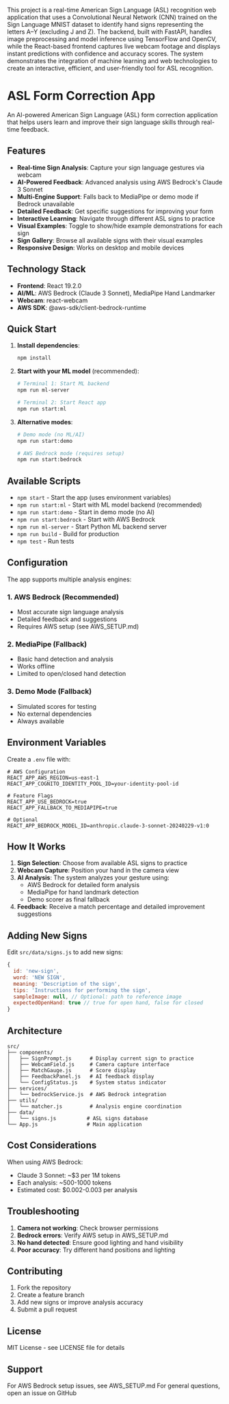 This project is a real-time American Sign Language (ASL) recognition web application that uses a Convolutional Neural Network (CNN) trained on the Sign Language MNIST dataset to identify hand signs representing the letters A–Y (excluding J and Z). The backend, built with FastAPI, handles image preprocessing and model inference using TensorFlow and OpenCV, while the React-based frontend captures live webcam footage and displays instant predictions with confidence and accuracy scores. The system demonstrates the integration of machine learning and web technologies to create an interactive, efficient, and user-friendly tool for ASL recognition.

# ASL Form Correction App

An AI-powered American Sign Language (ASL) form correction application that helps users learn and improve their sign language skills through real-time feedback.

## Features

- **Real-time Sign Analysis**: Capture your sign language gestures via webcam
- **AI-Powered Feedback**: Advanced analysis using AWS Bedrock's Claude 3 Sonnet
- **Multi-Engine Support**: Falls back to MediaPipe or demo mode if Bedrock unavailable
- **Detailed Feedback**: Get specific suggestions for improving your form
- **Interactive Learning**: Navigate through different ASL signs to practice
- **Visual Examples**: Toggle to show/hide example demonstrations for each sign
- **Sign Gallery**: Browse all available signs with their visual examples
- **Responsive Design**: Works on desktop and mobile devices

## Technology Stack

- **Frontend**: React 19.2.0
- **AI/ML**: AWS Bedrock (Claude 3 Sonnet), MediaPipe Hand Landmarker
- **Webcam**: react-webcam
- **AWS SDK**: @aws-sdk/client-bedrock-runtime

## Quick Start

1. **Install dependencies**:
   ```bash
   npm install
   ```

2. **Start with your ML model** (recommended):
   ```bash
   # Terminal 1: Start ML backend
   npm run ml-server
   
   # Terminal 2: Start React app
   npm run start:ml
   ```

3. **Alternative modes**:
   ```bash
   # Demo mode (no ML/AI)
   npm run start:demo
   
   # AWS Bedrock mode (requires setup)
   npm run start:bedrock
   ```

## Available Scripts

- `npm start` - Start the app (uses environment variables)
- `npm run start:ml` - Start with ML model backend (recommended)
- `npm run start:demo` - Start in demo mode (no AI)
- `npm run start:bedrock` - Start with AWS Bedrock
- `npm run ml-server` - Start Python ML backend server
- `npm run build` - Build for production
- `npm test` - Run tests

## Configuration

The app supports multiple analysis engines:

### 1. AWS Bedrock (Recommended)
- Most accurate sign language analysis
- Detailed feedback and suggestions
- Requires AWS setup (see AWS_SETUP.md)

### 2. MediaPipe (Fallback)
- Basic hand detection and analysis
- Works offline
- Limited to open/closed hand detection

### 3. Demo Mode (Fallback)
- Simulated scores for testing
- No external dependencies
- Always available

## Environment Variables

Create a `.env` file with:

```env
# AWS Configuration
REACT_APP_AWS_REGION=us-east-1
REACT_APP_COGNITO_IDENTITY_POOL_ID=your-identity-pool-id

# Feature Flags
REACT_APP_USE_BEDROCK=true
REACT_APP_FALLBACK_TO_MEDIAPIPE=true

# Optional
REACT_APP_BEDROCK_MODEL_ID=anthropic.claude-3-sonnet-20240229-v1:0
```

## How It Works

1. **Sign Selection**: Choose from available ASL signs to practice
2. **Webcam Capture**: Position your hand in the camera view
3. **AI Analysis**: The system analyzes your gesture using:
   - AWS Bedrock for detailed form analysis
   - MediaPipe for hand landmark detection
   - Demo scorer as final fallback
4. **Feedback**: Receive a match percentage and detailed improvement suggestions

## Adding New Signs

Edit `src/data/signs.js` to add new signs:

```javascript
{
  id: 'new-sign',
  word: 'NEW SIGN',
  meaning: 'Description of the sign',
  tips: 'Instructions for performing the sign',
  sampleImage: null, // Optional: path to reference image
  expectedOpenHand: true // true for open hand, false for closed
}
```

## Architecture

```
src/
├── components/
│   ├── SignPrompt.js      # Display current sign to practice
│   ├── WebcamField.js     # Camera capture interface
│   ├── MatchGauge.js      # Score display
│   ├── FeedbackPanel.js   # AI feedback display
│   └── ConfigStatus.js    # System status indicator
├── services/
│   └── bedrockService.js  # AWS Bedrock integration
├── utils/
│   └── matcher.js         # Analysis engine coordination
├── data/
│   └── signs.js          # ASL signs database
└── App.js                # Main application
```

## Cost Considerations

When using AWS Bedrock:
- Claude 3 Sonnet: ~$3 per 1M tokens
- Each analysis: ~500-1000 tokens
- Estimated cost: $0.002-0.003 per analysis

## Troubleshooting

1. **Camera not working**: Check browser permissions
2. **Bedrock errors**: Verify AWS setup in AWS_SETUP.md
3. **No hand detected**: Ensure good lighting and hand visibility
4. **Poor accuracy**: Try different hand positions and lighting

## Contributing

1. Fork the repository
2. Create a feature branch
3. Add new signs or improve analysis accuracy
4. Submit a pull request

## License

MIT License - see LICENSE file for details

## Support

For AWS Bedrock setup issues, see AWS_SETUP.md
For general questions, open an issue on GitHub
